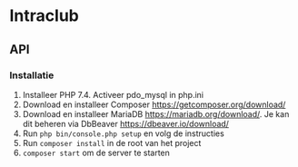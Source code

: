 # Intraclub

## API
### Installatie
1. Installeer PHP 7.4. Activeer pdo_mysql in php.ini
2. Download en installeer Composer https://getcomposer.org/download/
3. Download en installeer MariaDB https://mariadb.org/download/. Je kan dit beheren via DbBeaver https://dbeaver.io/download/
4. Run `php bin/console.php setup` en volg de instructies
5. Run `composer install` in de root van het project
6. `composer start` om de server te starten